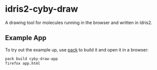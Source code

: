 # idris2-cyby-draw

A drawing tool for molecules running in the browser and written in Idris2.

## Example App

To try out the example up, use [pack](https://github.com/stefan-hoeck/idris2-pack)
to build it and open it in a browser:

```sh
pack build cyby-draw-app
firefox app.html
```
